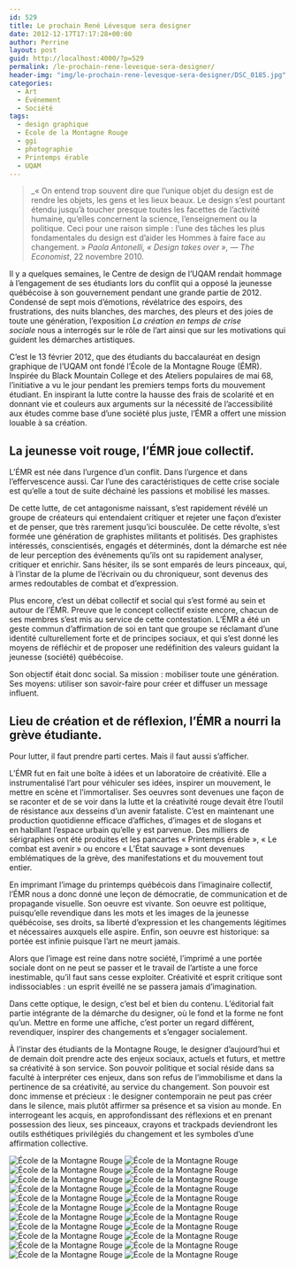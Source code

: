 ```yaml
---
id: 529
title: Le prochain René Lévesque sera designer
date: 2012-12-17T17:17:28+00:00
author: Perrine
layout: post
guid: http://localhost:4000/?p=529
permalink: /le-prochain-rene-levesque-sera-designer/
header-img: "img/le-prochain-rene-levesque-sera-designer/DSC_0185.jpg"
categories:
  - Art
  - Événement
  - Société
tags:
  - design graphique
  - École de la Montagne Rouge
  - ggi
  - photographie
  - Printemps érable
  - UQAM
---
```

> _&laquo;&nbsp;On entend trop souvent dire que l’unique objet du design est de rendre les objets, les gens et les lieux beaux. Le design s’est pourtant étendu jusqu’à toucher presque toutes les facettes de l’activité humaine, qu’elles concernent la science, l’enseignement ou la politique. Ceci pour une raison simple : l’une des tâches les plus fondamentales du design est d’aider les Hommes à faire face au changement.&nbsp;&raquo; __Paola Antonelli, &laquo;&nbsp;Design takes over&nbsp;&raquo;,_ — The Economist_, 22 novembre 2010.


Il y a quelques semaines, le Centre de design de l&rsquo;UQAM rendait hommage à l&rsquo;engagement de ses étudiants lors du conflit qui a opposé la jeunesse québécoise à son gouvernement pendant une grande partie de 2012. Condensé de sept mois d&rsquo;émotions, révélatrice des espoirs, des frustrations, des nuits blanches, des marches, des pleurs et des joies de toute une génération, l&rsquo;exposition _La création en temps de crise sociale_ nous a interrogés sur le rôle de l&rsquo;art ainsi que sur les motivations qui guident les démarches artistiques.

C&rsquo;est le 13 février 2012, que des étudiants du baccalauréat en design graphique de l&rsquo;UQAM ont fondé l&rsquo;École de la Montagne Rouge (ÉMR). Inspirée du Black Mountain College et des Ateliers populaires de mai 68, l&rsquo;initiative a vu le jour pendant les premiers temps forts du mouvement étudiant. En inspirant la lutte contre la hausse des frais de scolarité et en donnant vie et couleurs aux arguments sur la nécessité de l&rsquo;accessibilité aux études comme base d&rsquo;une société plus juste, l&rsquo;ÉMR a offert une mission louable à sa création.

## La jeunesse voit rouge, l&rsquo;ÉMR joue collectif.

L&rsquo;ÉMR est née dans l&rsquo;urgence d&rsquo;un conflit. Dans l&rsquo;urgence et dans l&rsquo;effervescence aussi. Car l&rsquo;une des caractéristiques de cette crise sociale est qu&rsquo;elle a tout de suite déchainé les passions et mobilisé les masses.

De cette lutte, de cet antagonisme naissant, s&rsquo;est rapidement révélé un groupe de créateurs qui entendaient critiquer et rejeter une façon d&rsquo;exister et de penser, que très rarement jusqu&rsquo;ici bousculée. De cette révolte, s&rsquo;est formée une génération de graphistes militants et politisés. Des graphistes intéressés, conscientisés, engagés et déterminés, dont la démarche est née de leur perception des événements qu&rsquo;ils ont su rapidement analyser, critiquer et enrichir. Sans hésiter, ils se sont emparés de leurs pinceaux, qui, à l&rsquo;instar de la plume de l&rsquo;écrivain ou du chroniqueur, sont devenus des armes redoutables de combat et d&rsquo;expression.

Plus encore, c&rsquo;est un débat collectif et social qui s&rsquo;est formé au sein et autour de l&rsquo;ÉMR. Preuve que le concept collectif existe encore, chacun de ses membres s&rsquo;est mis au service de cette contestation. L&rsquo;ÉMR a été un geste commun d’affirmation de soi en tant que groupe se réclamant d’une identité culturellement forte et de principes sociaux, et qui s&rsquo;est donné les moyens de réfléchir et de proposer une redéfinition des valeurs guidant la jeunesse (société) québécoise.

Son objectif était donc social. Sa mission : mobiliser toute une génération. Ses moyens: utiliser son savoir-faire pour créer et diffuser un message influent.

## Lieu de création et de réflexion, l&rsquo;ÉMR a nourri la grève étudiante.

Pour lutter, il faut prendre parti certes. Mais il faut aussi s&rsquo;afficher.

L&rsquo;ÉMR fut en fait une boîte à idées et un laboratoire de créativité. Elle a instrumentalisé l&rsquo;art pour véhiculer ses idées, inspirer un mouvement, le mettre en scène et l&rsquo;immortaliser. Ses oeuvres sont devenues une façon de se raconter et de se voir dans la lutte et la créativité rouge devait être l&rsquo;outil de résistance aux desseins d&rsquo;un avenir fataliste. C&rsquo;est en maintenant une production quotidienne efficace d&rsquo;affiches, d&rsquo;images et de slogans et en habillant l&rsquo;espace urbain qu&rsquo;elle y est parvenue. Des milliers de sérigraphies ont été produites et les pancartes &laquo;&nbsp;Printemps érable&nbsp;&raquo;, &laquo;&nbsp;Le combat est avenir&nbsp;&raquo; ou encore &laquo;&nbsp;L&rsquo;État sauvage&nbsp;&raquo; sont devenues emblématiques de la grève, des manifestations et du mouvement tout entier.

En imprimant l&rsquo;image du printemps québécois dans l&rsquo;imaginaire collectif, l&rsquo;ÉMR nous a donc donné une leçon de démocratie, de communication et de propagande visuelle. Son oeuvre est vivante. Son oeuvre est politique, puisqu&rsquo;elle revendique dans les mots et les images de la jeunesse québécoise, ses droits, sa liberté d&rsquo;expression et les changements légitimes et nécessaires auxquels elle aspire. Enfin, son oeuvre est historique: sa portée est infinie puisque l&rsquo;art ne meurt jamais.

Alors que l&rsquo;image est reine dans notre société, l&rsquo;imprimé a une portée sociale dont on ne peut se passer et le travail de l&rsquo;artiste a une force inestimable, qu&rsquo;il faut sans cesse exploiter. Créativité et esprit critique sont indissociables : un esprit éveillé ne se passera jamais d&rsquo;imagination.

Dans cette optique, le design, c&rsquo;est bel et bien du contenu. L&rsquo;éditorial fait partie intégrante de la démarche du designer, où le fond et la forme ne font qu&rsquo;un. Mettre en forme une affiche, c&rsquo;est porter un regard différent, revendiquer, inspirer des changements et s&rsquo;engager socialement.

À l&rsquo;instar des étudiants de la Montagne Rouge, le designer d&rsquo;aujourd&rsquo;hui et de demain doit prendre acte des enjeux sociaux, actuels et futurs, et mettre sa créativité à son service. Son pouvoir politique et social réside dans sa faculté à interpréter ces enjeux, dans son refus de l&rsquo;immobilisme et dans la pertinence de sa créativité, au service du changement. Son pouvoir est donc immense et précieux : le designer contemporain ne peut pas créer dans le silence, mais plutôt affirmer sa présence et sa vision au monde. En interrogeant les acquis, en approfondissant des réflexions et en prenant possession des lieux, ses pinceaux, crayons et trackpads deviendront les outils esthétiques privilégiés du changement et les symboles d&rsquo;une affirmation collective.

<img src="/img/le-prochain-rene-levesque-sera-designer/DSC_0191.jpg"  alt="École de la Montagne Rouge" />
<img src="/img/le-prochain-rene-levesque-sera-designer/DSC_0181.jpg"  alt="École de la Montagne Rouge" />
<img src="/img/le-prochain-rene-levesque-sera-designer/DSC_0184.jpg"  alt="École de la Montagne Rouge" />
<img src="/img/le-prochain-rene-levesque-sera-designer/DSC_0164.jpg"  alt="École de la Montagne Rouge" />
<img src="/img/le-prochain-rene-levesque-sera-designer/DSC_0179.jpg"  alt="École de la Montagne Rouge" />
<img src="/img/le-prochain-rene-levesque-sera-designer/DSC_0185.jpg"  alt="École de la Montagne Rouge" />
<img src="/img/le-prochain-rene-levesque-sera-designer/DSC_0171.jpg"  alt="École de la Montagne Rouge" />
<img src="/img/le-prochain-rene-levesque-sera-designer/DSC_0173.jpg"  alt="École de la Montagne Rouge" />
<img src="/img/le-prochain-rene-levesque-sera-designer/DSC_0174.jpg"  alt="École de la Montagne Rouge" />
<img src="/img/le-prochain-rene-levesque-sera-designer/DSC_0175.jpg"  alt="École de la Montagne Rouge" />
<img src="/img/le-prochain-rene-levesque-sera-designer/DSC_0183.jpg"  alt="École de la Montagne Rouge" />
<img src="/img/le-prochain-rene-levesque-sera-designer/DSC_0155.jpg"  alt="École de la Montagne Rouge" />
<img src="/img/le-prochain-rene-levesque-sera-designer/DSC_0154.jpg"  alt="École de la Montagne Rouge" />
<img src="/img/le-prochain-rene-levesque-sera-designer/DSC_0150.jpg"  alt="École de la Montagne Rouge" /><img src="/img/le-prochain-rene-levesque-sera-designer/DSC_0159.jpg"  alt="École de la Montagne Rouge" />
<img src="/img/le-prochain-rene-levesque-sera-designer/DSC_0160.jpg"  alt="École de la Montagne Rouge" />
<img src="/img/le-prochain-rene-levesque-sera-designer/DSC_0162.jpg"  alt="École de la Montagne Rouge" />
<img src="/img/le-prochain-rene-levesque-sera-designer/DSC_0187.jpg"  alt="École de la Montagne Rouge" />
<img src="/img/le-prochain-rene-levesque-sera-designer/DSC_0188.jpg"  alt="École de la Montagne Rouge" />
<img src="/img/le-prochain-rene-levesque-sera-designer/DSC_0182.jpg"  alt="École de la Montagne Rouge" />
<img src="/img/le-prochain-rene-levesque-sera-designer/DSC_0166.jpg"  alt="École de la Montagne Rouge" />
<img src="/img/le-prochain-rene-levesque-sera-designer/DSC_0149.jpg"  alt="École de la Montagne Rouge" />
